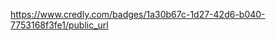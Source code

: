 https://www.credly.com/badges/1a30b67c-1d27-42d6-b040-7753168f3fe1/public_url


<div data-iframe-width="150" data-iframe-height="270" data-share-badge-id="1a30b67c-1d27-42d6-b040-7753168f3fe1" data-share-badge-host="https://www.credly.com"></div><script type="text/javascript" async src="//cdn.credly.com/assets/utilities/embed.js"></script>
